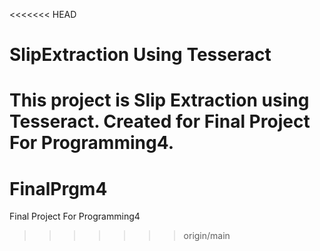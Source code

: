 <<<<<<< HEAD
# SlipExtraction Using Tesseract
This project is Slip Extraction using Tesseract. Created for Final Project For Programming4.
=======
# FinalPrgm4
Final Project For Programming4
>>>>>>> origin/main
